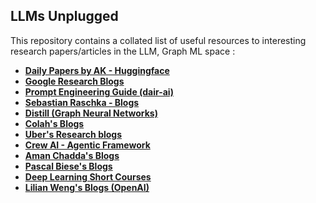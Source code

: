 ## LLMs Unplugged

This repository contains a collated list of useful resources to interesting research papers/articles in the LLM, Graph ML space : <br/>

- <a href='https://huggingface.co/papers'>**Daily Papers by AK - Huggingface**</a>
- <a href='https://blog.research.google/search/label/Large%20Language%20Models?max-results=11'>**Google Research Blogs**</a>
- <a href='https://github.com/dair-ai/Prompt-Engineering-Guide'> **Prompt Engineering Guide (dair-ai)** </a>
- <a href='https://magazine.sebastianraschka.com/'> **Sebastian Raschka - Blogs**</a>
- <a href='https://distill.pub/'> **Distill (Graph Neural Networks)**</a>
- <a href='https://colah.github.io/'> **Colah's Blogs**</a>
- <a href='https://www.uber.com/blog/engineering/ai/'> **Uber's Research blogs**</a>
- <a href='https://alejandro-ao.com/posts/'> **Crew AI - Agentic Framework**</a>
- <a href='https://aman.ai/'> **Aman Chadda's Blogs** </a>
- <a href='https://xaiguy.substack.com/'> **Pascal Biese's Blogs** </a>
- <a href='https://www.deeplearning.ai/'> **Deep Learning Short Courses** </a>
- <a href='https://lilianweng.github.io/'> **Lilian Weng's Blogs (OpenAI)** </a>
   
